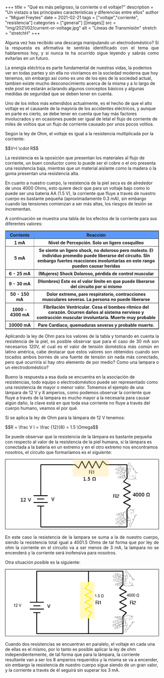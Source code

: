 
+++
title = "Qué es más peligroso, la corriente o el voltaje?"
description = "Un vistazo a las principales características y diferencias entre ellos"
author = "Miguel Freytes"
date = 2021-02-21
tags = ["voltaje","corriente", "resistencia"]
categories = ["general"]
[[images]]
  src = "img/2021/02/current-or-voltage.jpg"
  alt = "Líneas de Transmisión"
  stretch = "stretchH"
+++
<p style="text-align: justify;">Alguna vez has recibido una descarga manipulando un electrodoméstico? Si la respuesta es afirmativa te sentirás identificado con el tema que hablaremos hoy, y si nunca te ha ocurrido sigue leyendo y sabrás como evitarlas en un futuro. 

La energía eléctrica es parte fundamental de nuestras vidas, la podemos ver en todas partes y sin ella no viviríamos en la sociedad moderna que hoy tenemos, sin embargo así como es uno de los ejes de la sociedad actual, tambien existe mucho desconocimiento acerca de la misma y a lo largo de este post se estarán aclarando algunos conceptos básicos y algunas medidas de seguridad que se deben tener en cuenta.

Uno de los mitos más extendidos actualmente, es el hecho de que el alto voltaje es el causante de la mayoría de los accidentes eléctricos, y aunque en parte es cierto, se debe tener en cuenta que hay más factores involucrados y en ocasiones puede ser igual de letal el flujo de corriente de miles de voltios que un flujo de corriente causado por unos pocos voltios.  

Según la ley de Ohm, el voltaje es igual a la resistencia multiplicada por la corriente:

<div>$$V=I \cdot R$$</div>

La resistencia es la oposición que presentan los materiales al flujo de corriente, un buen conductor como lo puede ser el cobre o el oro presenta una resistencia baja, mientras que un material aislante como la madera o la goma presentan una resistencia alta. 

En cuanto a nuestro cuerpo, la resistencia de la piel seca es de alrededor de unos 4000 Ohms, esto quiere decir que para un voltaje bajo como lo puede ser una bateria AA (1.5 V), la corriente que fluye a través de nuestro cuerpo es bastante pequeña (aproximadamente 0.3 mA), sin embargo cuando las tensiones comienzan a ser más altas, los riesgos de lesión se incrementan.

A continuación se muestra una tabla de los efectos de la corriente para sus diferentes valores:


</p>

<table border="1">
	<tr style="background-color: #5B99FF;"><th>Corriente</th><th>Reacción</th></tr>
	<tr><th>1 mA</th><th>Nivel de Percepción. Solo un ligero cosquilleo</th></tr>
	<tr><th>5 mA</th><th>Se siente un ligero shock, no doloroso pero molesto. El individuo promedio puede liberarse del circuito. SIn embargo fuertes reacciones involuntarias en este rango pueden causar heridas</th></tr>
	<tr><th>6 - 25 mA</th><th>(Mujeres) Shock Doloroso, pérdida de control muscular</th></tr>
	<tr><th>9 - 30 mA</th><th>(Hombres) Este es el valor límite en que puede liberarse del circuito por sí mismo</th></tr>
	<tr><th>50 - 150 mA</th><th>Dolor extremo, paro respiratorio, contracciones musculares severas. La persona no puede liberarse</th></tr>
	<tr><th>1000 - 4300 mA</th><th>Fibrilación Ventricular. Cesa el bombeo rítmico del corazón. Ocurren daños al sistema nervioso y contracción muscular involuntaria. Muerte muy probable</th></tr>
	<tr><th>10000 mA</th><th>Paro Cardíaco, quemaduras severas y probable muerte.</th></tr>
</table>

<p style="text-align: justify;"> Aplicando la ley de Ohm para los valores de la tabla y tomando en cuenta la resistencia de la piel, es posible observar que para el caso de 30 mA son necesarios 120V, el cual es el valor de tensión doméstica más común en latino américa, cabe destacar que estos valores son obtenidos cuando son tocados ambos bornes de una fuente de tensión sin nada más conectado, pero qué ocurriría si hay otro elemento de por medio? Como una lampara o un electrodoméstico? 

Bueno la respuesta a esa duda se encuentra en la asociación de resistencias, todo equipo o electrodoméstico puede ser representado como una resistencia de mayor o menor valor. Tomemos el ejemplo de una lámpara de 12 V y 8 amperios, como podemos observar la corriente que fluye a través de la lampara es mucho mayor a la necesaria para causar algún daño, la clave está en que toda esa corriente no fluye a través del cuerpo humano, veamos el por qué.

Si se aplica la ley de Ohm para la lámpara de 12 V tenemos:

<div>$$R = \frac V I = \frac {12}{8} = 1.5 \Omega$$<div>

Se puede observar que la resistencia de la lámpara es bastante pequeña con respecto al valor de la resistencia de la piel humana, si la lámpara es conectada a la bateria en un extremo y en el otro extremo nos encontramos nosotros, el circuito que formaríamos es el siguiente:

</p>


![Lampara en serie con manos](/img/2021/02/current-series.png)

<p style="text-align: justify;">
En este caso la resistencia de la lampara se suma a la de nuestro cuerpo, siendo la resistencia total igual a 4001.5 Ohms de tal forma que por ley de ohm la corriente en el circuito va a ser menos de 3 mA, la lampara no se encenderá y la corriente será inofensiva para nosotros.

Otra situación posible es la siguiente:
</p>

![Lampara en paralelo con manos](/img/2021/02/current-parallel.png)

<p>
Cuando dos resistencias se encuentran en paralelo, el voltaje en cada una de ellas es el mismo, por lo tanto es posible aplicar la ley de ohm independientemente, de tal forma que para la lámpara, la corriente resultante van a ser los 8 amperios requeridos y la misma se va a encender, sin embargo la resistencia de nuestro cuerpo sigue siendo de un gran valor, y la corriente a través de él seguirá sin superar los 3 mA.
</p>

<script type="text/javascript"
    src="https://cdn.mathjax.org/mathjax/latest/MathJax.js?config=TeX-AMS-MML_HTMLorMML">
</script>

<script type="text/x-mathjax-config">
MathJax.Hub.Config({
  tex2jax: {
    inlineMath: [['$','$'], ['\\(','\\)']],
    displayMath: [['$$','$$'], ['\[','\]']],
    processEscapes: true,
    processEnvironments: true,
    skipTags: ['script', 'noscript', 'style', 'textarea', 'pre'],
    TeX: { equationNumbers: { autoNumber: "AMS" },
         extensions: ["AMSmath.js", "AMSsymbols.js"] }
  }
});
</script>

<script type="text/x-mathjax-config">
  MathJax.Hub.Queue(function() {
    // Fix <code> tags after MathJax finishes running. This is a
    // hack to overcome a shortcoming of Markdown. Discussion at
    // https://github.com/mojombo/jekyll/issues/199
    var all = MathJax.Hub.getAllJax(), i;
    for(i = 0; i < all.length; i += 1) {
        all[i].SourceElement().parentNode.className += ' has-jax';
    }
});
</script>


